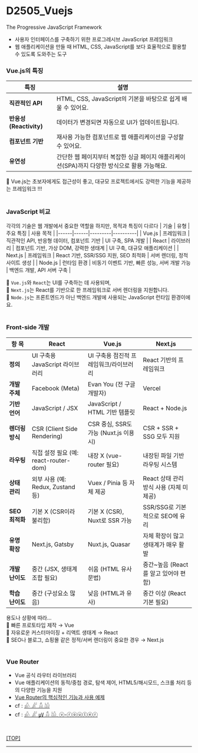 # D2505_Vuejs
The Progressive JavaScript Framework

- 사용자 인터페이스를 구축하기 위한 프로그레시브 JavaScript 프레임워크 <br/>
- 웹 애플리케이션을 만들 때 HTML, CSS, JavaScript를 보다 효율적으로 활용할 수 있도록 도와주는 도구 <br/>

### Vue.js의 특징

| 특징  | 설명   |
|------|--------|
| **직관적인 API**        | HTML, CSS, JavaScript의 기본을 바탕으로 쉽게 배울 수 있어요.  |
| **반응성(Reactivity)** | 데이터가 변경되면 자동으로 UI가 업데이트됩니다.                |
| **컴포넌트 기반**       | 재사용 가능한 컴포넌트로 웹 애플리케이션을 구성할 수 있어요.     |
| **유연성**             | 간단한 웹 페이지부터 복잡한 싱글 페이지 애플리케이션(SPA)까지 다양한 방식으로 활용 가능해요.  |

🚀 Vue.js는 초보자에게도 접근성이 좋고, 대규모 프로젝트에서도 강력한 기능을 제공하는 프레임워크 !!! <br/>
<br/>

### JavaScript 비교
각각의 기술은 웹 개발에서 중요한 역할을 하지만, 목적과 특징이 다르다
| 기술 | 유형 | 주요 특징 | 사용 목적 | 
|------|------|---------|----------|
| Vue.js | 프레임워크 | 직관적인 API, 반응형 데이터, 컴포넌트 기반 | UI 구축, SPA 개발 | 
| React | 라이브러리 | 컴포넌트 기반, 가상 DOM, 강력한 생태계 | UI 구축, 대규모 애플리케이션 | 
| Next.js | 프레임워크 | React 기반, SSR/SSG 지원, SEO 최적화 | 서버 렌더링, 정적 사이트 생성 | 
| Node.js | 런타임 환경 | 비동기 이벤트 기반, 빠른 성능, 서버 개발 가능 | 백엔드 개발, API 서버 구축 | 

🚀 `Vue.js`와 `React`는 UI를 구축하는 데 사용되며, <br/>
🚀 `Next.js`는 React를 기반으로 한 프레임워크로 서버 렌더링을 지원합니다. <br/>
🚀 `Node.js`는 프론트엔드가 아닌 백엔드 개발에 사용되는 JavaScript 런타임 환경이에요. <br/>
<br/>

### Front-side 개발

| 항  목 | React | Vue.js | Next.js |
|-------|-------|--------|---------|
| **정의** | UI 구축용 JavaScript 라이브러리 | UI 구축용 점진적 프레임워크/라이브러리 | React 기반의 프레임워크 |
| **개발 주체** | Facebook (Meta) | Evan You (전 구글 개발자) | Vercel |
| **기반 언어** | JavaScript / JSX | JavaScript / HTML 기반 템플릿 | React + Node.js |
| **렌더링 방식** | CSR (Client Side Rendering) | CSR 중심, SSR도 가능 (Nuxt.js 이용 시) | CSR + SSR + SSG 모두 지원 |
| **라우팅** | 직접 설정 필요 (예: react-router-dom) | 내장 X (vue-router 필요) | 내장된 파일 기반 라우팅 시스템 |
| **상태 관리** | 외부 사용 (예: Redux, Zustand 등) | Vuex / Pinia 등 자체 제공 | React 상태 관리 방식 사용 (자체 미제공) |
| **SEO 최적화** | 기본 X (CSR이라 불리함) | 기본 X (CSR), Nuxt로 SSR 가능 | SSR/SSG로 기본적으로 SEO에 유리 |
| **유명 확장** | Next.js, Gatsby | Nuxt.js, Quasar | 자체 확장이 많고 생태계가 매우 활발 |
| **개발 난이도** | 중간 (JSX, 생태계 조합 필요) | 쉬움 (HTML 유사 문법) | 중간~높음 (React를 알고 있어야 편함) |
| **학습 난이도** | 중간 (구성요소 많음) | 낮음 (HTML과 유사) | 중간 이상 (React 기본 필요) |

용도나 상황에 따라... <br/>
🚀 빠른 프로토타입 제작 → Vue <br/>
🚀 자유로운 커스터마이징 + 리액트 생태계 → React <br/>
🚀 SEO나 블로그, 쇼핑몰 같은 정적/서버 렌더링이 중요한 경우 → Next.js <br/>
<br/>

### Vue Router
- Vue 공식 라우터 라이브러리
- Vue 애플리케이션의 동적/중첩 경로, 탐색 제어, HTML5/해시모드, 스크롤 처리 등의 다양한 기능을 지원
- [Vue Router의 핵심적인 기능과 사용 예제](./vue_router/) 
- cf : [𓀉 𓀊 𓀋 𓀌](https://www.heropy.dev/p/2Hstmu) 
- cf : [𓀉 𓀊 ㎶ 𓀋 𓀌, ⓥ-ⓡⓞⓤⓣⓔⓡ](https://www.heropy.dev/p/2Hstmu) 
<br/>

[[TOP]](#d2505_vuejs)

---
